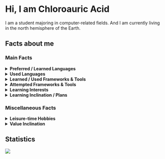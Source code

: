 # Hi, I am Chloroauric Acid
I am a student majoring in computer-related fields. And I am currently living in the north hemisphere of the Earth.

## Facts about me
### Main Facts
<details>
  <summary><b>Preferred / Learned Languages</b></summary>
  <pre> C++, Python3, Web Frontend(JavaScript, HTML5, CSS3), Basic</pre>
</details>

<details>
  <summary><b>Used Languages</b></summary>
  <pre><b>Frontend:</b> TypeScript
<b>Desktop/Mobile Apps:</b> Java, C#
<b>Operating System:</b> Assembly(NASM)
<b>Shader:</b> GLSL</pre>
</details>

<details>
  <summary><b>Learned / Used Frameworks & Tools</b></summary>
  <pre><b>Frontend Technology:</b> Vue.js(v2&v3), Webpack
<b>Computer Vision & Machine Learning:</b> OpenCV, PyTorch, Keras
<b>Computer Graphics:</b> OpenGL/WebGL</pre>
</details>

<details>
  <summary><b>Attempted Frameworks & Tools</b></summary>
  <pre><b>Frontend Technology:</b> UI Components(Vuetify, NaiveUI), Axios, Cordova
<b>Computer Vision & Machine Learning:</b> Tensorflow
<b>Computing:</b> CUDA
<b>Build & Compilation:</b> CMake</pre>
</details>

<details>
  <summary><b>Learning Interests</b></summary>
  <pre>Computer Vision, Computer Graphics, Frontend Design</pre>
</details>

<details>
  <summary><b>Learning Inclination / Plans</b></summary>
  <pre><b>Tools & Frameworks</b>: PyTorch, OpenCV, OpenGL/WebGL, other Graphics/Game Engines
<b>Programming Languages</b>: C#, TypeScript, Rust, Golang</pre>
</details>

### Miscellaneous Facts

<details>
  <summary><b>Leisure-time Hobbies</b></summary>
  <pre><b>Electronic Games:</b> TCG,RPG/ARPG,Sandbox,SIM,SLG. (PVE/Single-Player Only)
<b>Surfing the Net:</b> Videos & News
<b>Watching Anime:</b>
<b>Listening to Music:</b></pre>
</details>

<details>
  <summary><b>Value Inclination</b></summary>
  <pre>Hold a neutral stance to almost everything
Dislike over-hyped concepts: Showbiz celebrities, Topic of success, Over-emphasized marketing, Over-emphasized economics
</pre>
</details>

## Statistics<br/>
![](https://github-readme-stats.vercel.app/api/top-langs/?username=aeroraven&line_height=21&theme=vue&hide_border=true&layout=compact&langs_count=13) <br/>
<!--**Wakatime Statistics**<br/>-->
<!--![](https://github-readme-stats.vercel.app/api/wakatime?username=Aeroraven&layout=compact)-->
